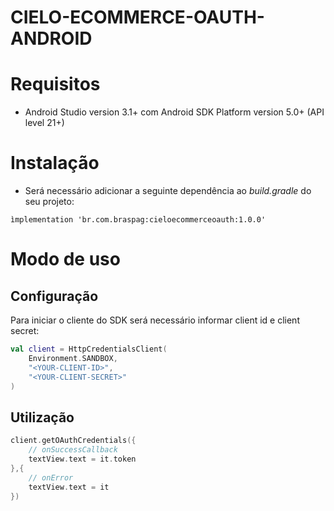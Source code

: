 # CIELO-ECOMMERCE-OAUTH-ANDROID

# Requisitos

- Android Studio version 3.1+ com Android SDK Platform version 5.0+ (API level 21+)

# Instalação

- Será necessário adicionar a seguinte dependência ao *build.gradle* do seu projeto:

``ìmplementation 'br.com.braspag:cieloecommerceoauth:1.0.0'``

# Modo de uso

## Configuração

Para iniciar o cliente do SDK será necessário informar client id e client secret:
```kotlin
val client = HttpCredentialsClient(
    Environment.SANDBOX,
    "<YOUR-CLIENT-ID>",
    "<YOUR-CLIENT-SECRET>"
)
```

## Utilização
```kotlin
client.getOAuthCredentials({
    // onSuccessCallback
    textView.text = it.token
},{
    // onError
    textView.text = it
})
```
